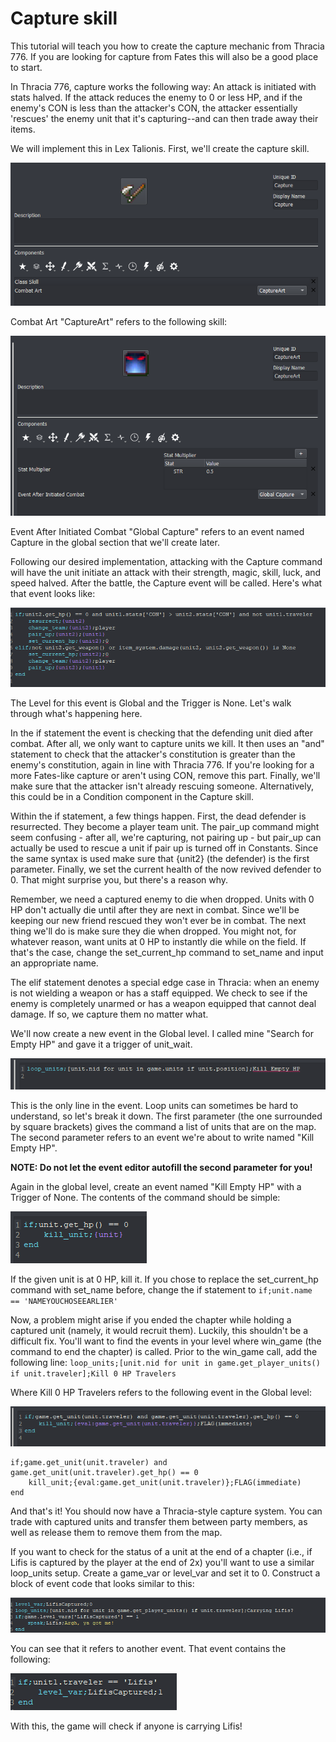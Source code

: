 # Capture skill

This tutorial will teach you how to create the capture mechanic from Thracia 776. If you are looking for capture from Fates this will also be a good place to start.

In Thracia 776, capture works the following way: An attack is initiated with stats halved. If the attack reduces the enemy to 0 or less HP, and if the enemy's CON is less than the attacker's CON, the attacker essentially 'rescues' the enemy unit that it's capturing--and can then trade away their items.

We will implement this in Lex Talionis. First, we'll create the capture skill.

![Capture_Skill](./captureimgs/capture_skill.png)

Combat Art "CaptureArt" refers to the following skill:

![Screenshot_2022-01-10_153443](./captureimgs/capture_art.png)

Event After Initiated Combat "Global Capture" refers to an event named Capture in the global section that we'll create later.

Following our desired implementation, attacking with the Capture command will have the unit initiate an attack with their strength, magic, skill, luck, and speed halved. After the battle, the Capture event will be called. Here's what that event looks like:

![Screenshot_2022-01-10_170330](../../uploads/e230692678717d232c57db01dbe56333/Screenshot_2022-01-10_170330.png)

The Level for this event is Global and the Trigger is None. Let's walk through what's happening here.

In the if statement the event is checking that the defending unit died after combat. After all, we only want to capture units we kill. It then uses an "and" statement to check that the attacker's constitution is greater than the enemy's constitution, again in line with Thracia 776. If you're looking for a more Fates-like capture or aren't using CON, remove this part. Finally, we'll make sure that the attacker isn't already rescuing someone. Alternatively, this could be in a Condition component in the Capture skill.

Within the if statement, a few things happen. First, the dead defender is resurrected. They become a player team unit. The pair_up command might seem confusing - after all, we're capturing, not pairing up - but pair_up can actually be used to rescue a unit if pair up is turned off in Constants. Since the same syntax is used make sure that {unit2} (the defender) is the first parameter. Finally, we set the current health of the now revived defender to 0. That might surprise you, but there's a reason why.

Remember, we need a captured enemy to die when dropped. Units with 0 HP don't actually die until after they are next in combat. Since we'll be keeping our new friend rescued they won't ever be in combat. The next thing we'll do is make sure they die when dropped. You might not, for whatever reason, want units at 0 HP to instantly die while on the field. If that's the case, change the set_current_hp command to set_name and input an appropriate name.

The elif statement denotes a special edge case in Thracia: when an enemy is not wielding a weapon or has a staff equipped. We check to see if the enemy is completely unarmed or has a weapon equipped that cannot deal damage. If so, we capture them no matter what.

We'll now create a new event in the Global level. I called mine "Search for Empty HP" and gave it a trigger of unit_wait.

![Screenshot_2022-01-10_154802](../../uploads/a42cd391c974f7a2b5ce3f5b4e757616/Screenshot_2022-01-10_154802.png)

This is the only line in the event. Loop units can sometimes be hard to understand, so let's break it down. The first parameter (the one surrounded by square brackets) gives the command a list of units that are on the map. The second parameter refers to an event we're about to write named "Kill Empty HP".

**NOTE: Do not let the event editor autofill the second parameter for you!**

Again in the global level, create an event named "Kill Empty HP" with a Trigger of None. The contents of the command should be simple:

![Screenshot_2022-01-10_155150](../../uploads/44a7ea0d117e5a5afedf69fee73b9832/Screenshot_2022-01-10_155150.png)

If the given unit is at 0 HP, kill it. If you chose to replace the set_current_hp command with set_name before, change the if statement to
`if;unit.name == 'NAMEYOUCHOSEEARLIER'`

Now, a problem might arise if you ended the chapter while holding a captured unit (namely, it would recruit them). Luckily, this shouldn't be a difficult fix. You'll want to find the events in your level where win_game (the command to end the chapter) is called. Prior to the win_game call, add the following line:
`loop_units;[unit.nid for unit in game.get_player_units() if unit.traveler];Kill 0 HP Travelers`

Where Kill 0 HP Travelers refers to the following event in the Global level:

![Screenshot_2022-01-10_170330](./captureimgs/kill_event.png)
~~~
if;game.get_unit(unit.traveler) and game.get_unit(unit.traveler).get_hp() == 0
    kill_unit;{eval:game.get_unit(unit.traveler)};FLAG(immediate)
end
~~~

And that's it! You should now have a Thracia-style capture system. You can trade with captured units and transfer them between party members, as well as release them to remove them from the map.

If you want to check for the status of a unit at the end of a chapter (i.e., if Lifis is captured by the player at the end of 2x) you'll want to use a similar loop_units setup. Create a game_var or level_var and set it to 0. Construct a block of event code that looks similar to this:

![Screenshot_2022-01-10_170330](../../uploads/444d258fe65de56acdbab16500d4e9bf/Screenshot_2022-01-10_170330.png)

You can see that it refers to another event. That event contains the following:

![Screenshot_2022-01-10_170330](../../uploads/8aec8e0a652a3d1ac48d4a8f921ae3e8/Screenshot_2022-01-10_170330.png)

With this, the game will check if anyone is carrying Lifis!